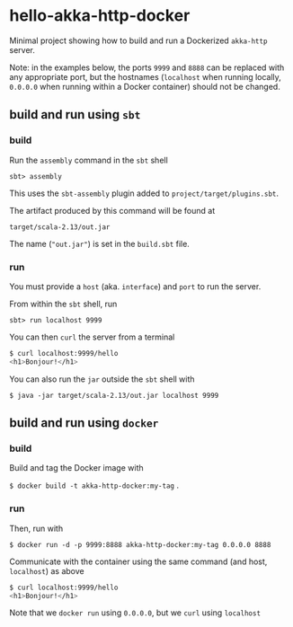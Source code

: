 # hello-akka-http-docker

Minimal project showing how to build and run a Dockerized `akka-http` server.

Note: in the examples below, the ports `9999` and `8888` can be replaced with any appropriate port, but the hostnames (`localhost` when running locally, `0.0.0.0` when running within a Docker container) should not be changed.

## build and run using `sbt`

### build

Run the `assembly` command in the `sbt` shell

`sbt> assembly`

This uses the `sbt-assembly` plugin added to `project/target/plugins.sbt`.

The artifact produced by this command will be found at

`target/scala-2.13/out.jar`

The name (`"out.jar"`) is set in the `build.sbt` file.

### run

You must provide a `host` (aka. `interface`) and `port` to run the server.

From within the `sbt` shell, run

`sbt> run localhost 9999`

You can then `curl` the server from a terminal

```sh
$ curl localhost:9999/hello
<h1>Bonjour!</h1>
```

You can also run the `jar` outside the `sbt` shell with

`$ java -jar target/scala-2.13/out.jar localhost 9999`

## build and run using `docker`

### build

Build and tag the Docker image with

`$ docker build -t akka-http-docker:my-tag` .

### run

Then, run with

`$ docker run -d -p 9999:8888 akka-http-docker:my-tag 0.0.0.0 8888`

Communicate with the container using the same command (and host, `localhost`) as above

```sh
$ curl localhost:9999/hello
<h1>Bonjour!</h1>
```

Note that we `docker run` using `0.0.0.0`, but we `curl` using `localhost`